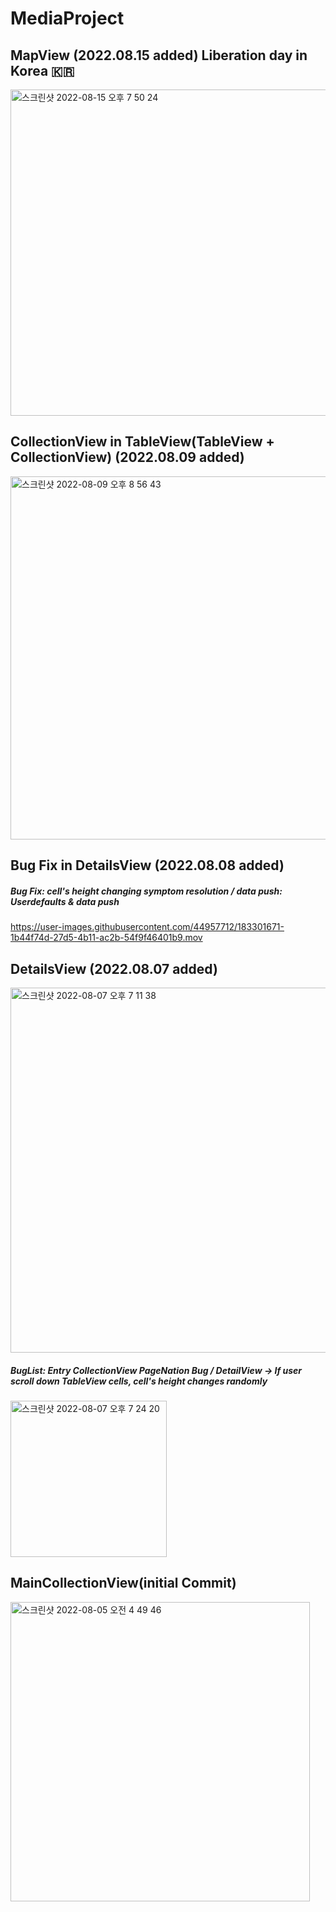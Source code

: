 # MediaProject

## MapView (2022.08.15 added) Liberation day in Korea 🇰🇷

<img width="522" alt="스크린샷 2022-08-15 오후 7 50 24" src="https://user-images.githubusercontent.com/44957712/184622806-135e0691-7605-4b0c-a8fd-eefce777d630.png">

## CollectionView in TableView(TableView + CollectionView) (2022.08.09 added)

<img width="581" alt="스크린샷 2022-08-09 오후 8 56 43" src="https://user-images.githubusercontent.com/44957712/183641573-a02fd955-de71-4c13-8623-7d508940a4fd.png">

## Bug Fix in DetailsView (2022.08.08 added)

##### Bug Fix: cell's height changing symptom resolution / data push: Userdefaults & data push
https://user-images.githubusercontent.com/44957712/183301671-1b44f74d-27d5-4b11-ac2b-54f9f46401b9.mov

## DetailsView (2022.08.07 added)

<img width="584" alt="스크린샷 2022-08-07 오후 7 11 38" src="https://user-images.githubusercontent.com/44957712/183286014-4721545a-ad5d-4402-bc80-bcbad7144e2c.png">

#####  BugList: Entry CollectionView PageNation Bug / DetailView -> If user scroll down TableView cells, cell's height changes randomly
<img width="250" alt="스크린샷 2022-08-07 오후 7 24 20" src="https://user-images.githubusercontent.com/44957712/183286488-aab681bf-fe06-4db2-af8d-ab3be94603b2.png">



## MainCollectionView(initial Commit)

<img width="479" alt="스크린샷 2022-08-05 오전 4 49 46" src="https://user-images.githubusercontent.com/44957712/182940608-65fb813d-8c59-46db-8a6e-bbbc5dd785dc.png">
